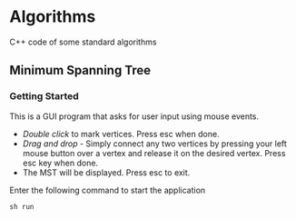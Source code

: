 # Algorithms
C++ code of some standard algorithms

## Minimum Spanning Tree

### Getting Started
This is a GUI program that asks for user input using mouse events.

* <em>Double click</em> to mark vertices. Press esc when done.
* <em>Drag and drop</em> - Simply connect any two vertices by pressing your left mouse button over a vertex and release it on the desired vertex. Press esc key when done.
* The MST will be displayed. Press esc to exit.

Enter the following command to start the application
```python
sh run
```
